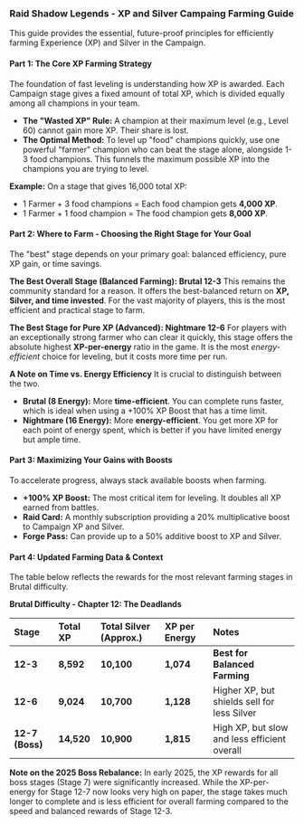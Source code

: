 ### **Raid Shadow Legends - XP and Silver Campaing Farming Guide**

This guide provides the essential, future-proof principles for efficiently farming Experience (XP) and Silver in the Campaign.

#### **Part 1: The Core XP Farming Strategy**

The foundation of fast leveling is understanding how XP is awarded. Each Campaign stage gives a fixed amount of total XP, which is divided equally among all champions in your team.

*   **The "Wasted XP" Rule:** A champion at their maximum level (e.g., Level 60) cannot gain more XP. Their share is lost.
*   **The Optimal Method:** To level up "food" champions quickly, use one powerful "farmer" champion who can beat the stage alone, alongside 1-3 food champions. This funnels the maximum possible XP into the champions you are trying to level.

**Example:** On a stage that gives 16,000 total XP:
*   1 Farmer + 3 food champions = Each food champion gets **4,000 XP**.
*   1 Farmer + 1 food champion = The food champion gets **8,000 XP**.

#### **Part 2: Where to Farm - Choosing the Right Stage for Your Goal**

The "best" stage depends on your primary goal: balanced efficiency, pure XP gain, or time savings.

**The Best Overall Stage (Balanced Farming): Brutal 12-3**
This remains the community standard for a reason. It offers the best-balanced return on **XP, Silver, and time invested**. For the vast majority of players, this is the most efficient and practical stage to farm.

**The Best Stage for Pure XP (Advanced): Nightmare 12-6**
For players with an exceptionally strong farmer who can clear it quickly, this stage offers the absolute highest **XP-per-energy** ratio in the game. It is the most *energy-efficient* choice for leveling, but it costs more time per run.

**A Note on Time vs. Energy Efficiency**
It is crucial to distinguish between the two.
*   **Brutal (8 Energy):** More **time-efficient**. You can complete runs faster, which is ideal when using a +100% XP Boost that has a time limit.
*   **Nightmare (16 Energy):** More **energy-efficient**. You get more XP for each point of energy spent, which is better if you have limited energy but ample time.

#### **Part 3: Maximizing Your Gains with Boosts**

To accelerate progress, always stack available boosts when farming.

*   **+100% XP Boost:** The most critical item for leveling. It doubles all XP earned from battles.
*   **Raid Card:** A monthly subscription providing a 20% multiplicative boost to Campaign XP and Silver.
*   **Forge Pass:** Can provide up to a 50% additive boost to XP and Silver.

#### **Part 4: Updated Farming Data & Context**

The table below reflects the rewards for the most relevant farming stages in Brutal difficulty.

**Brutal Difficulty - Chapter 12: The Deadlands**

| Stage | Total XP | Total Silver (Approx.) | XP per Energy | Notes |
| :--- | :--- | :--- | :--- | :--- |
| **12-3** | **8,592** | **10,100** | **1,074** | **Best for Balanced Farming** |
| **12-6** | **9,024** | **10,700** | **1,128** | Higher XP, but shields sell for less Silver |
| **12-7 (Boss)**| **14,520** | **10,900** | **1,815** | High XP, but slow and less efficient overall |

**Note on the 2025 Boss Rebalance:** In early 2025, the XP rewards for all boss stages (Stage 7) were significantly increased. While the XP-per-energy for Stage 12-7 now looks very high on paper, the stage takes much longer to complete and is less efficient for overall farming compared to the speed and balanced rewards of Stage 12-3.